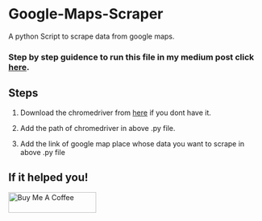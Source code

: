 # Google-Maps-Scraper   

A python Script to scrape data from google maps.

### Step by step guidence to run this file in my medium post click [here](https://medium.com/@dhanrajpawar798/scraping-data-from-google-maps-using-a-python-12091f367d38?source=friends_link&sk=e441dad86107208d3d0215494b1d2dda).

## Steps

1. Download the chromedriver from [here](https://chromedriver.chromium.org/downloads) if you dont have it.

2. Add the path of chromedriver in above .py file.

3. Add the link of google map place whose data you want to scrape in above .py file

## If it helped you!

<a href="https://www.buymeacoffee.com/dhanr" target="_blank"><img src="https://cdn.buymeacoffee.com/buttons/default-orange.png" alt="Buy Me A Coffee" height="41" width="174"></a>
